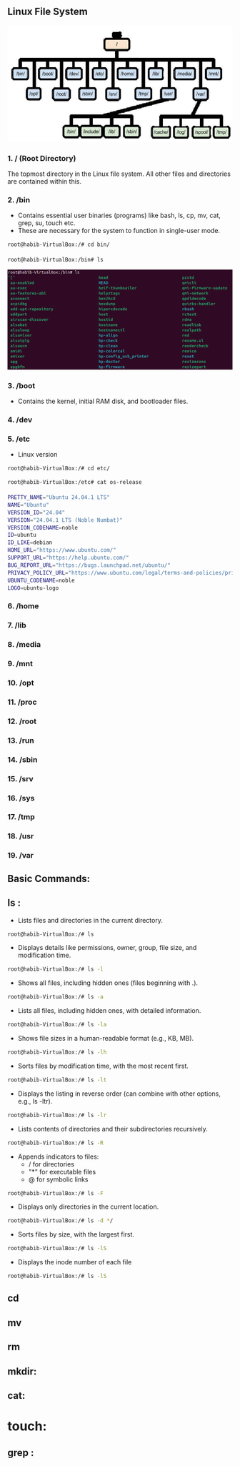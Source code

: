 ## Linux File System
![Reference Image](/Linux/screenshort/filesystem.jpg)

### 1. / (Root Directory)
The topmost directory in the Linux file system. All other files and directories are contained within this.

### 2. /bin
- Contains essential user binaries (programs) like bash, ls, cp, mv, cat, grep, su, touch  etc.
- These are necessary for the system to function in single-user mode.

```bash
root@habib-VirtualBox:/# cd bin/

root@habib-VirtualBox:/bin# ls 
```
![Reference Image](/Linux/screenshort/1.png)

### 3. /boot
- Contains the kernel, initial RAM disk, and bootloader files.


### 4. /dev
### 5. /etc

- Linux version 
```bash
root@habib-VirtualBox:/# cd etc/
```
```bash
root@habib-VirtualBox:/etc# cat os-release 

PRETTY_NAME="Ubuntu 24.04.1 LTS"
NAME="Ubuntu"
VERSION_ID="24.04"
VERSION="24.04.1 LTS (Noble Numbat)"
VERSION_CODENAME=noble
ID=ubuntu
ID_LIKE=debian
HOME_URL="https://www.ubuntu.com/"
SUPPORT_URL="https://help.ubuntu.com/"
BUG_REPORT_URL="https://bugs.launchpad.net/ubuntu/"
PRIVACY_POLICY_URL="https://www.ubuntu.com/legal/terms-and-policies/privacy-policy"
UBUNTU_CODENAME=noble
LOGO=ubuntu-logo
```

### 6. /home
### 7. /lib
### 8. /media
### 9. /mnt
### 10. /opt
### 11. /proc
### 12. /root
### 13. /run
### 14. /sbin
### 15. /srv
### 16. /sys
### 17. /tmp
### 18. /usr
### 19. /var


## Basic Commands: 
## ls :
- Lists files and directories in the current directory.

```bash
root@habib-VirtualBox:/# ls
```
- Displays details like permissions, owner, group, file size, and modification time.

```bash
root@habib-VirtualBox:/# ls -l
```
- Shows all files, including hidden ones (files beginning with .).

```bash
root@habib-VirtualBox:/# ls -a
```
- Lists all files, including hidden ones, with detailed information.
```bash
root@habib-VirtualBox:/# ls -la
```
- Shows file sizes in a human-readable format (e.g., KB, MB).
```bash
root@habib-VirtualBox:/# ls -lh
```
- Sorts files by modification time, with the most recent first.
```bash
root@habib-VirtualBox:/# ls -lt
```
- Displays the listing in reverse order (can combine with other options, e.g., ls -ltr).
```bash
root@habib-VirtualBox:/# ls -lr
```
- Lists contents of directories and their subdirectories recursively.
```bash
root@habib-VirtualBox:/# ls -R
```
- Appends indicators to files:
   - / for directories
   - "*" for executable files
   - @ for symbolic links

```bash
root@habib-VirtualBox:/# ls -F
```
- Displays only directories in the current location.
```bash
root@habib-VirtualBox:/# ls -d */
```
- Sorts files by size, with the largest first.
```bash
root@habib-VirtualBox:/# ls -lS
```
- Displays the inode number of each file
```bash
root@habib-VirtualBox:/# ls -lS
```
## cd
## mv
## rm
## mkdir:
## cat:
# touch:
## grep : 